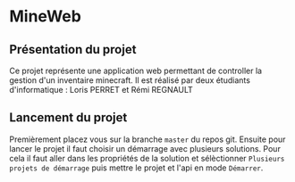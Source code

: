 # MineWeb

## Présentation du projet

Ce projet représente une application web permettant de controller la gestion d'un inventaire minecraft. 
Il est réalisé par deux étudiants d'informatique : Loris PERRET et Rémi REGNAULT

## Lancement du projet

Premièrement placez vous sur la branche `master` du repos git. Ensuite pour lancer le projet il faut choisir un démarrage avec plusieurs solutions. Pour cela il faut aller dans les propriétés de la solution et sélèctionner `Plusieurs projets de démarrage` puis mettre le projet et l'api en mode `Démarrer`.